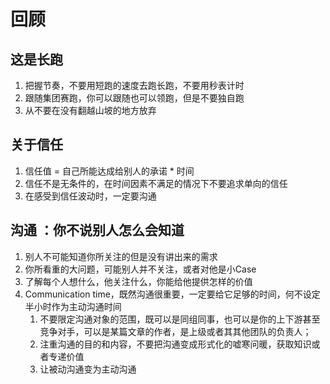 # 回顾

## 这是长跑

1. 把握节奏，不要用短跑的速度去跑长跑，不要用秒表计时
2. 跟随集团赛跑，你可以跟随也可以领跑，但是不要独自跑
3. 从不要在没有翻越山坡的地方放弃

## 关于信任

1. 信任值 = 自己所能达成给别人的承诺 \* 时间
2. 信任不是无条件的，在时间因素不满足的情况下不要追求单向的信任
3. 在感受到信任波动时，一定要沟通

## 沟通 ：你不说别人怎么会知道

1. 别人不可能知道你所关注的但是没有讲出来的需求
2. 你所看重的大问题，可能别人并不关注，或者对他是小Case
3. 了解每个人想什么，他关注什么，你能给他提供怎样的价值
4. Communication time，既然沟通很重要，一定要给它足够的时间，何不设定半小时作为主动沟通时间
   1. 不要限定沟通对象的范围，既可以是同组同事，也可以是你的上下游甚至竞争对手，可以是某篇文章的作者，是上级或者其其他团队的负责人；
   2. 注重沟通的目的和内容，不要把沟通变成形式化的嘘寒问暖，获取知识或者专递价值
   3. 让被动沟通变为主动沟通



